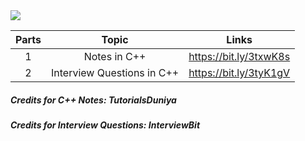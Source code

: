 <img src="https://github.com/bhavesh1129/All-In-One-Interview-Preparation/blob/main/DSA/C%2B%2B/Banner.gif">

| Parts | Topic | Links |
| :---: | :---: | :-: |
| 1 | Notes in C++| https://bit.ly/3txwK8s |
| 2 | Interview Questions in C++ | https://bit.ly/3tyK1gV |



<h5>Credits for C++ Notes: TutorialsDuniya</h5>
<h5>Credits for Interview Questions: InterviewBit</h5>
